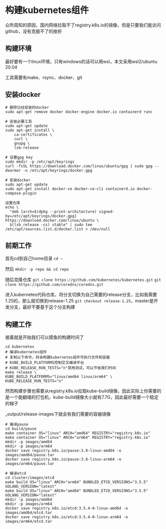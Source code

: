 #  构建kubernetes组件

众所周知的原因，国内网络拉取不了registry.k8s.io的镜像，但是只要我们能访问github，没有克服不了的挫折

## 构建环境

最好要有一个linux环境，只有windows的话可以用wsl，本文采用wsl2/ubuntu 20.04

工具需要有make、rsync、docker、git

## 安装docker

```shell
# 删除已经安装的docker
sudo apt-get remove docker docker-engine docker.io containerd runc
```

```shell
# 安装必要工具
sudo apt-get update
sudo apt-get install \
    ca-certificates \
    curl \
    gnupg \
    lsb-release
```

```shell
# 设置gpg key
sudo mkdir -p /etc/apt/keyrings
curl -fsSL https://download.docker.com/linux/ubuntu/gpg | sudo gpg --dearmor -o /etc/apt/keyrings/docker.gpg
```

```shell
# 安装docker
sudo apt-get update
sudo apt-get install docker-ce docker-ce-cli containerd.io docker-compose-plugin
```

```shell
设置仓库
echo \
  "deb [arch=$(dpkg --print-architecture) signed-by=/etc/apt/keyrings/docker.gpg] https://download.docker.com/linux/ubuntu \
  $(lsb_release -cs) stable" | sudo tee /etc/apt/sources.list.d/docker.list > /dev/null
```

## 前期工作

首先cd到自己home目录 `cd ~`

然后 `mkdir -p repo && cd repo`

随后克隆仓库 `git clone https://github.com/kubernetes/kubernetes.git` `git clone https://github.com/coredns/coredns.git`

进入kubernetes代码仓库，将分支切换为自己需要的release分支，比如我需要1.25的，那么就切换到release-1.25 `git checkout release-1.25`，master是开发分支，最好不要基于这个分支构建

## 构建工作

接着就是开始我们可以摸鱼的构建时间了

```shell
cd kubernetes
# 编译kubernetes组件
# 复制以下命令，将会构建kubernetes组件可执行文件和容器
# KUBE_BUILD_PLATFORMS控制交叉编译平台
# KUBE_RELEASE_RUN_TESTS="n"禁用测试，可以节省我们时间
make release \ 
KUBE_BUILD_PLATFORMS="linux/amd64 linux/arm64" \
KUBE_RELEASE_RUN_TESTS="n"
```

然而构建步骤也需要从registry.k8s.io拉取kube-build镜像，因此实际上你需要的是一个能翻墙的打包机，kube-build镜像大小就有7.7G，因此最好需要一个稳定的梯子

_output/release-images下就会有我们需要的容器镜像

```shell
# 编译pause
cd build/pause
make container OS="linux" ARCH="amd64" REGISTRY="registry.k8s.io"
make container OS="linux" ARCH="arm64" REGISTRY="registry.k8s.io"
mkdir -p images/amd64
mkdir -p images/arm64
docker save registry.k8s.io/pause:3.8-linux-amd64 -o images/amd64/pause.tar
docker save registry.k8s.io/pause:3.8-linux-arm64 -o images/arm64/pause.tar
```

```shell
# 编译etcd
cd cluster/images/etcd
make build OS="linux" ARCH="arm64" BUNDLED_ETCD_VERSIONS="3.5.5" GOLANG_VERSION="latest"
make build OS="linux" ARCH="amd64" BUNDLED_ETCD_VERSIONS="3.5.5" GOLANG_VERSION="latest"
mkdir -p images/amd64
mkdir -p images/arm64
docker save registry.k8s.io/etcd:3.5.4-0-linux-amd64 -o images/amd64/etcd.tar
docker save registry.k8s.io/etcd:3.5.4-0-linux-arm64 -o images/arm64/etcd.tar
```

